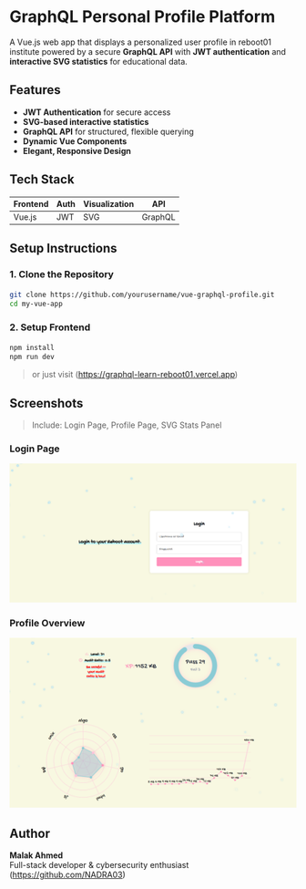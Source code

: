 # GraphQL Personal Profile Platform

A Vue.js web app that displays a personalized user profile in reboot01 institute powered by a secure **GraphQL API** with **JWT authentication** and **interactive SVG statistics** for educational data.

## Features

- **JWT Authentication** for secure access
- **SVG-based interactive statistics**
- **GraphQL API** for structured, flexible querying
- **Dynamic Vue Components**
- **Elegant, Responsive Design**

## Tech Stack

| Frontend | Auth   | Visualization | API       |
|----------|--------|----------------|-----------|
| Vue.js   | JWT    | SVG            | GraphQL   |

## Setup Instructions

### 1. Clone the Repository

```bash
git clone https://github.com/yourusername/vue-graphql-profile.git
cd my-vue-app
```

### 2. Setup Frontend

```bash
npm install
npm run dev
```

> or just visit (https://graphql-learn-reboot01.vercel.app)

## Screenshots

> Include: Login Page, Profile Page, SVG Stats Panel

### Login Page
![Login](./readme/login.png)

### Profile Overview
![Profile](./readme/home.png)

## Author

**Malak Ahmed**  
Full-stack developer & cybersecurity enthusiast 
(https://github.com/NADRA03)
